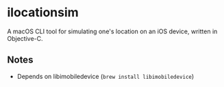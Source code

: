 # ilocationsim
A macOS CLI tool for simulating one's location on an iOS device, written in Objective-C.

## Notes
* Depends on libimobiledevice (`brew install libimobiledevice`)
